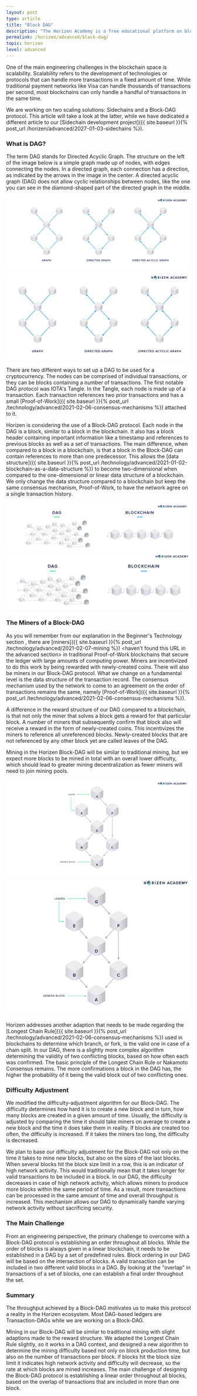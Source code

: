 ```yaml
---
layout: post
type: article
title: "Block DAG"
description: "The Horizen Academy is a free educational platform on blockchain technology, cryptocurrency, and privacy. In this article, we explain what a DAG is and why we chose this direction for our project, at an advanced level."
permalink: /horizen/advanced/block-dag/
topic: horizen
level: advanced
---
```


One of the main engineering challenges in the blockchain space is scalability. Scalability refers to the development of technologies or protocols that can handle more transactions in a fixed amount of time. While traditional payment networks like Visa can handle thousands of transactions per second, most blockchains can only handle a handful of transactions in the same  time. 

We are working on two scaling solutions: Sidechains and a Block-DAG protocol. This article will take a look at the latter, while we have dedicated a different article to our [Sidechain development project]({{ site.baseurl }}{% post_url /horizen/advanced/2027-01-03-sidechains %}).

### What is DAG?

The term DAG stands for Directed Acyclic Graph. The structure on the left of the image below is a simple graph made up of nodes, with edges connecting the nodes. In a directed graph, each connection has a direction, as indicated by the arrows in the image in the center. A directed acyclic graph (DAG) does not allow cyclic relationships between nodes, like the one you can see in the diamond-shaped part of the directed graph in the middle.

![DAG](/assets/post_files/horizen/advanced/block-dag/dag_D.jpg)
![DAG](/assets/post_files/horizen/advanced/block-dag/dag_M.jpg)

There are two different ways to set up a DAG to be used for a cryptocurrency. The nodes can be comprised of individual transactions, or they can be blocks containing a number of transactions. The first notable DAG protocol was IOTA's Tangle. In the Tangle, each node is made up of a transaction. Each transaction references two prior transactions and has a small [Proof-of-Work]({{ site.baseurl }}{% post_url /technology/advanced/2021-02-06-consensus-mechanisms %}) attached to it. 

Horizen is considering the use of a Block-DAG protocol. Each node in the DAG is a block, similar to a block in the blockchain. It also has a block header containing important information like a timestamp and references to previous blocks as well as a set of transactions. The main difference, when compared to a block in a blockchain, is that a block in the Block-DAG can contain references to more than one predecessor. This allows the [data structure]({{ site.baseurl }}{% post_url /technology/advanced/2021-01-02-blockchain-as-a-data-structure %}) to become two-dimensional when compared to the one-dimensional or linear data structure of a blockchain. We only change the data structure compared to a blockchain but keep the same consensus mechanism, Proof-of-Work, to have the network agree on a single transaction history.

![chain DAG](/assets/post_files/horizen/advanced/block-dag/chain_dag_D.jpg)
![chain DAG](/assets/post_files/horizen/advanced/block-dag/chain_dag_M.jpg)

### The Miners of a Block-DAG

As you will remember from our explanation in the Beginner's Technology section <link to the relevant section>, there are [miners]({{ site.baseurl }}{% post_url /technology/advanced/2021-02-07-mining %}) <haven't found this URL in the advanced section> in traditional Proof-of-Work blockchains that secure the ledger with large amounts of computing power. Miners are incentivized to do this work by being rewarded with newly-created coins. There will also be miners in our Block-DAG protocol. What we change on a fundamental level is the data structure of the transaction record. The consensus mechanism used by the network to come to an agreement on the order of transactions remains the same, namely [Proof-of-Work]({{ site.baseurl }}{% post_url /technology/advanced/2021-02-06-consensus-mechanisms %}).

A difference in the reward structure of our DAG compared to a blockchain, is that not only the miner that solves a block gets a reward for that particular block.  A number of miners that subsequently confirm that block also will receive a reward in the form of newly-created coins. This incentivizes the miners to reference all unreferenced blocks. Newly-created blocks that are not referenced by any other block yet are called leaves of the DAG.

Mining in the Horizen Block-DAG will be similar to traditional mining, but we expect more blocks to be mined in total with an overall lower difficulty, which should lead to greater mining decentralization as fewer miners will need to join mining pools.

![leaves](/assets/post_files/horizen/advanced/block-dag/leaves_D.jpg)
![leaves](/assets/post_files/horizen/advanced/block-dag/leaves_M.jpg)

Horizen addresses another adaption that needs to be made regarding the [Longest Chain Rule]({{ site.baseurl }}{% post_url /technology/advanced/2021-02-06-consensus-mechanisms %}) used in blockchains to determine which branch, or fork, is the valid one in case of a chain split. In our DAG, there is a slightly more complex algorithm determining the validity of two conflicting blocks, based on how often each was confirmed. The basic principle of the Longest Chain Rule or Nakamoto Consensus remains. The more confirmations a block in the DAG has, the higher the probability of it being the valid block out of two conflicting ones.

### Difficulty Adjustment

We modified the difficulty-adjustment algorithm for our Block-DAG. The difficulty determines how hard it is to create a new block and in turn, how many blocks are created in a given amount of time. Usually, the difficulty is adjusted by comparing the time it should take miners on average to create a new block and the time it does take them in reality. If blocks are created too often, the difficulty is increased. If it takes the miners too long, the difficulty is decreased.

We plan to base our difficulty adjustment for the Block-DAG not only on the time it takes to mine new blocks, but also on the sizes of the last blocks. When several blocks hit the block size limit in a row, this is an indicator of high network activity. This would traditionally mean that it takes longer for valid transactions to be included in a block. In our DAG, the difficulty decreases in case of high network activity, which allows miners to produce more blocks within the same period of time. As a result, more transactions can be processed in the same amount of time and overall throughput is increased. This mechanism allows our DAG to dynamically handle varying network activity without sacrificing security.

### The Main Challenge

From an engineering perspective, the primary challenge to overcome with a Block-DAG protocol is establishing an order throughout all blocks. While the order of blocks is always given in a linear blockchain, it needs to be established in a DAG by a set of predefined rules. Block ordering in our DAG will be based on the intersection of blocks. A valid transaction can be included in two different valid blocks in a DAG. By looking at the "overlap" in transactions of a set of blocks, one can establish a final order throughout the set.

### Summary

The throughput achieved by a Block-DAG motivates us to make this protocol a reality in the Horizen ecosystem. Most DAG-based ledgers are Transaction-DAGs while we are working on a Block-DAG.

Mining in our Block-DAG will be similar to traditional mining with slight adaptions made to the reward structure. We adapted the Longest Chain Rule slightly, so it works in a DAG context, and designed a new algorithm to determine the mining difficulty based not only on block production time, but also on the number of transactions per block. If blocks hit the block size limit it indicates high network activity and difficulty will decrease, so the rate at which blocks are mined increases. The main challenge of designing the Block-DAG protocol is establishing a linear order throughout all blocks, based on the overlap of transactions that are included in more than one block.

